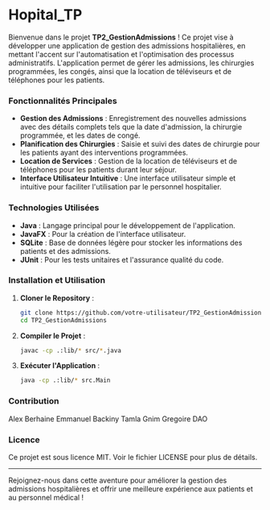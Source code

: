 # Hopital_TP

Bienvenue dans le projet **TP2_GestionAdmissions** ! Ce projet vise à développer une application de gestion des admissions hospitalières, en mettant l'accent sur l'automatisation et l'optimisation des processus administratifs. L'application permet de gérer les admissions, les chirurgies programmées, les congés, ainsi que la location de téléviseurs et de téléphones pour les patients.

### Fonctionnalités Principales

- **Gestion des Admissions** : Enregistrement des nouvelles admissions avec des détails complets tels que la date d'admission, la chirurgie programmée, et les dates de congé.
- **Planification des Chirurgies** : Saisie et suivi des dates de chirurgie pour les patients ayant des interventions programmées.
- **Location de Services** : Gestion de la location de téléviseurs et de téléphones pour les patients durant leur séjour.
- **Interface Utilisateur Intuitive** : Une interface utilisateur simple et intuitive pour faciliter l'utilisation par le personnel hospitalier.

### Technologies Utilisées

- **Java** : Langage principal pour le développement de l'application.
- **JavaFX** : Pour la création de l'interface utilisateur.
- **SQLite** : Base de données légère pour stocker les informations des patients et des admissions.
- **JUnit** : Pour les tests unitaires et l'assurance qualité du code.

### Installation et Utilisation

1. **Cloner le Repository** :
   ```bash
   git clone https://github.com/votre-utilisateur/TP2_GestionAdmissions.git
   cd TP2_GestionAdmissions
   ```

2. **Compiler le Projet** :
   ```bash
   javac -cp .:lib/* src/*.java
   ```

3. **Exécuter l'Application** :
   ```bash
   java -cp .:lib/* src.Main
   ```

### Contribution
Alex Berhaine
Emmanuel Backiny Tamla
Gnim Gregoire DAO
### Licence

Ce projet est sous licence MIT. Voir le fichier LICENSE pour plus de détails.

---

Rejoignez-nous dans cette aventure pour améliorer la gestion des admissions hospitalières et offrir une meilleure expérience aux patients et au personnel médical !